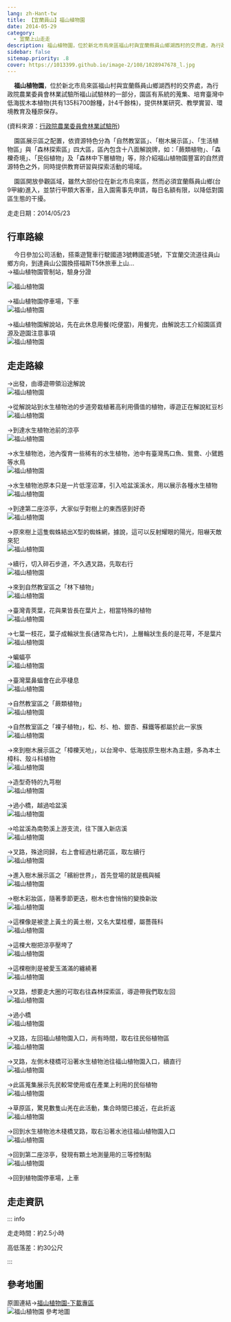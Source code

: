 ```yaml
---
lang: zh-Hant-tw
title: 【宜蘭員山】福山植物園
date: 2014-05-29
category: 
  - 宜蘭上山走走
description: 福山植物園，位於新北市烏來區福山村與宜蘭縣員山鄉湖西村的交界處，為行政院農業委員會林業試驗所福山試驗林的一部分，園區有系統的蒐集、培育臺灣中低海拔木本植物(共有135科700餘種，計4千餘株)，提供林業研究、教學實習、環境教育及種原保存。
sidebar: false
sitemap.priority: .8
cover: https://1013399.github.io/image-2/108/1028947678_l.jpg
---
```


    **福山植物園**，位於新北市烏來區福山村與宜蘭縣員山鄉湖西村的交界處，為行政院農業委員會林業試驗所福山試驗林的一部分，園區有系統的蒐集、培育臺灣中低海拔木本植物(共有135科700餘種，計4千餘株)，提供林業研究、教學實習、環境教育及種原保存。

<!-- more -->

(資料來源：[行政院農業委員會林業試驗所](http://www.tfri.gov.tw/main/edu_in.aspx?mnuid=5117&modid=1&cid=5&cid2=15&nid=18))  

    園區展示區之配置，依資源特色分為「自然教室區」、「樹木展示區」、「生活植物區」與「森林探索區」四大區，區內包含十八面解說牌，如：「蕨類植物」、「森櫟奇境」、「民俗植物」及「森林中下層植物」等，除介紹福山植物園豐富的自然資源特色之外，同時提供教育研習與探索活動的場域。  

    園區開放參觀區域，雖然大部份位在新北市烏來區，然而必須宜蘭縣員山鄉(台9甲線)進入，並禁行甲類大客車，且入園需事先申請，每日名額有限，以降低對園區生態的干擾。

走走日期：2014/05/23

## 行車路線  
    今日參加公司活動，搭乘遊覽車行駛國道3號轉國道5號，下宜蘭交流道往員山鄉方向，到達員山公園換搭福斯T5休旅車上山...  
→福山植物園管制站，驗身分證 

![福山植物園](https://1013399.github.io/image-2/108/1028947412_l.jpg)

→福山植物園停車場，下車  
![福山植物園](https://1013399.github.io/image-2/108/1028947475_l.jpg)

→福山植物園解說站，先在此休息用餐(吃便當)，用餐完，由解說志工介紹園區資源及遊園注意事項  
![福山植物園](https://1013399.github.io/image-2/108/1028947482_l.jpg)

## 走走路線
→出發，由導遊帶領沿途解說  
![福山植物園](https://1013399.github.io/image-2/108/1028947502_l.jpg)

→從解說站到水生植物池的步道旁栽植著高利用價值的植物，導遊正在解說紅豆杉  
![福山植物園](https://1013399.github.io/image-2/108/1028947507_l.jpg)

→到達水生植物池前的涼亭  
![福山植物園](https://1013399.github.io/image-2/108/1028947527_l.jpg)

→水生植物池，池內復育一些稀有的水生植物，池中有臺灣馬口魚、鴛鴦、小鷿鶗等水鳥  
![福山植物園](https://1013399.github.io/image-2/108/1028947535_l.jpg)

→水生植物池原本只是一片低漥沼澤，引入哈盆溪溪水，用以展示各種水生植物  
![福山植物園](https://1013399.github.io/image-2/108/1028947544_l.jpg)

→到達第二座涼亭，大家似乎對樹上的東西感到好奇  
![福山植物園](https://1013399.github.io/image-2/108/1028947552_l.jpg)

→原來樹上這隻蜘蛛結出X型的蜘蛛網，據說，這可以反射耀眼的陽光，阻嚇天敵來犯  
![福山植物園](https://1013399.github.io/image-2/108/1028947567_l.jpg)

→續行，切入碎石步道，不久遇叉路，先取右行  
![福山植物園](https://1013399.github.io/image-2/108/1028947578_l.jpg)

→來到自然教室區之「林下植物」  
![福山植物園](https://1013399.github.io/image-2/108/1028947641_l.jpg)

→臺灣青莢葉，花與果皆長在葉片上，相當特殊的植物  
![福山植物園](https://1013399.github.io/image-2/108/1028947588_l.jpg)

→七葉一枝花，葉子成輪狀生長(通常為七片)，上層輪狀生長的是花萼，不是葉片  
![福山植物園](https://1013399.github.io/image-2/108/1028947610_l.jpg)

→蝙蝠亭  
![福山植物園](https://1013399.github.io/image-2/108/1028947618_l.jpg)

→臺灣葉鼻蝠會在此亭棲息  
![福山植物園](https://1013399.github.io/image-2/108/1028947627_l.jpg)

→自然教室區之「蕨類植物」  
![福山植物園](https://1013399.github.io/image-2/108/1028947635_l.jpg)

→自然教室區之「裸子植物」，松、杉、柏、銀杏、蘇鐵等都屬於此一家族  
![福山植物園](https://1013399.github.io/image-2/108/1028947653_l.jpg)

→來到樹木展示區之「樟櫟天地」，以台灣中、低海拔原生樹木為主題，多為本土樟科、殼斗科植物  
![福山植物園](https://1013399.github.io/image-2/108/1028947658_l.jpg)

→造型奇特的九芎樹  
![福山植物園](https://1013399.github.io/image-2/108/1028947668_l.jpg)

→過小橋，越過哈盆溪  
![福山植物園](https://1013399.github.io/image-2/108/1028947672_l.jpg)

→哈盆溪為南勢溪上游支流，往下匯入新店溪  
![福山植物園](https://1013399.github.io/image-2/108/1028947675_l.jpg)

→叉路，殊途同歸，右上會經過杜鵑花區，取左續行  
![福山植物園](https://1013399.github.io/image-2/108/1028947678_l.jpg)

→進入樹木展示區之「繽紛世界」，首先登場的就是楓與槭  
![福山植物園](https://1013399.github.io/image-2/108/1028947685_l.jpg)

→樹木彩妝區，隨著季節更迭，樹木也會悄悄的變換新妝  
![福山植物園](https://1013399.github.io/image-2/108/1028947692_l.jpg)

→這棵像是被塗上黃土的黃土樹，又名大葉桂櫻，屬薔薇科  
![福山植物園](https://1013399.github.io/image-2/108/1028947698_l.jpg)

→這棵大樹把涼亭壓垮了  
![福山植物園](https://1013399.github.io/image-2/108/1028947705_l.jpg)

→這棵樹則是被愛玉滿滿的纏繞著  
![福山植物園](https://1013399.github.io/image-2/108/1028947710_l.jpg)

→叉路，想要走大圈的可取右往森林探索區，導遊帶我們取左回  
![福山植物園](https://1013399.github.io/image-2/108/1028947714_l.jpg)

→過小橋  
![福山植物園](https://1013399.github.io/image-2/108/1028947719_l.jpg)

→叉路，左回福山植物園入口，尚有時間，取右往民俗植物區  
![福山植物園](https://1013399.github.io/image-2/108/1028947730_l.jpg)

→叉路，左側木棧橋可沿著水生植物池往福山植物園入口，續直行  
![福山植物園](https://1013399.github.io/image-2/108/1028947736_l.jpg)

→此區蒐集展示先民較常使用或在產業上利用的民俗植物  
![福山植物園](https://1013399.github.io/image-2/108/1028947741_l.jpg)

→草原區，驚見數隻山羌在此活動，集合時間已接近，在此折返  
![福山植物園](https://1013399.github.io/image-2/108/1028947750_l.jpg)

→回到水生植物池木棧橋叉路，取右沿著水池往福山植物園入口  
![福山植物園](https://1013399.github.io/image-2/108/1028947756_l.jpg)

→回到第二座涼亭，發現有顆土地測量用的三等控制點  
![福山植物園](https://1013399.github.io/image-2/108/1028947764_l.jpg)

→回到植物園停車場，上車

## 走走資訊

::: info

走走時間：約2.5小時

高低落差：約30公尺

:::

## 參考地圖  
原圖連結→[福山植物園-下載專區](http://fushan.tfri.gov.tw/download.php)  
![福山植物園 參考地圖](https://1013399.github.io/image-2/108/1028947861_l.jpg)